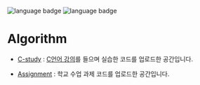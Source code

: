 ![language badge](https://img.shields.io/badge/language-python-blue)
![language badge](https://img.shields.io/badge/language-C%2B%2B-green)
# Algorithm

- [C-study](https://github.com/sua-kim/Algorithm/tree/main/C-study)
: [C언어 강의](https://www.inflearn.com/course/c%EC%96%B8%EC%96%B4-%EB%AC%B8%EB%B2%95#)를 들으며 실습한 코드를 업로드한 공간입니다.

- [Assignment](https://github.com/sua-kim/Algorithm/tree/main/Assignment)
: 학교 수업 과제 코드를 업로드한 공간입니다. 
